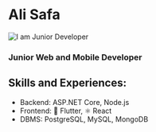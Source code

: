 # Ali Safa
![I am Junior Developer](https://i.postimg.cc/k4JgTGsw-/1.png)
### Junior Web and Mobile Developer
## Skills and Experiences: 
- Backend: ASP.NET Core, Node.js
- Frontend: 📱 Flutter, ⚛️ React
- DBMS: PostgreSQL, MySQL, MongoDB



